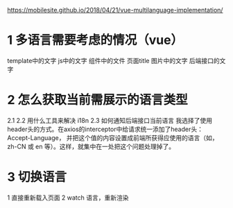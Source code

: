 https://mobilesite.github.io/2018/04/21/vue-multilanguage-implementation/
# 1 多语言需要考虑的情况（vue）
template中的文字
js中的文字
组件中的文件
页面title
图片中的文字
后端接口的文字
# 2 怎么获取当前需展示的语言类型
2.1 
2.2 用什么工具来解决
i18n
2.3 如何通知后端接口当前语言
我选择了使用header头的方式。在axios的interceptor中给请求统一添加了header头： Accept-Language， 并把这个值的内容设置成前端所获得应使用的语言（如，zh-CN 或 en 等）。这样，就集中在一处把这个问题处理掉了。
# 3 切换语言
1 直接重新载入页面
2 watch 语言，重新渲染